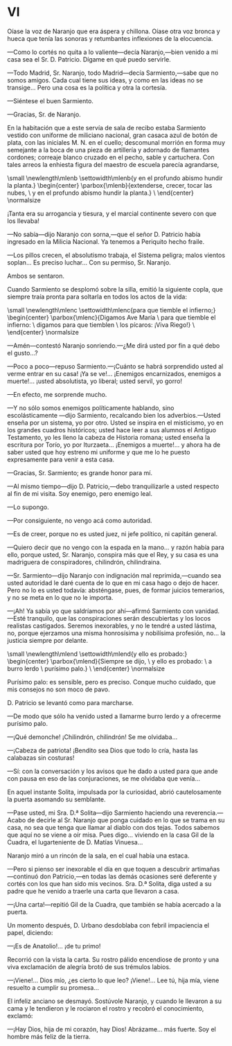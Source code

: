 # VI

Oíase la voz de Naranjo que era áspera y chillona. Oíase otra voz bronca y
hueca que tenía las sonoras y retumbantes inflexiones de la elocuencia.

—Como lo cortés no quita a lo valiente—decía Naranjo,—bien venido a mi
casa sea el Sr. D. Patricio. Dígame en qué puedo servirle.

—Todo Madrid, Sr. Naranjo, todo Madrid—decía Sarmiento,—sabe que no
somos amigos. Cada cual tiene sus ideas, y como en las ideas no se transige...
Pero una cosa es la política y otra la cortesía.

—Siéntese el buen Sarmiento.

—Gracias, Sr. de Naranjo.

En la habitación que a este servía de sala de recibo estaba Sarmiento
vestido con uniforme de miliciano nacional, gran casaca azul de botón de
plata, con las iniciales M. N. en el cuello; descomunal morrión en forma muy
semejante a la boca de una pieza de artillería y adornado de flamantes
cordones; correaje blanco cruzado en el pecho, sable y cartuchera.  Con
tales arreos la enhiesta figura del maestro de escuela parecía agrandarse,

<!--- 
<div> 
  <span style="margin:0 auto; text-indent:0; display:table;">
                extenderse, crecer, tocar las nubes,                    <br /> 
                y en el profundo abismo hundir la planta.               <br /> 
  </span> 
</div> 
-->


\small
\newlength\mlenb
\settowidth\mlenb{y en el profundo abismo hundir la planta.}
\begin{center}
\parbox{\mlenb}{extenderse, crecer, tocar las nubes,        \\
                y en el profundo abismo hundir la planta.}  \\
\end{center}
\normalsize

¡Tanta era su arrogancia y tiesura, y el marcial continente severo con que
los llevaba!

—No sabía—dijo Naranjo con sorna,—que el señor D. Patricio había
ingresado en la Milicia Nacional. Ya tenemos a Periquito hecho fraile.

—Los pillos crecen, el absolutismo trabaja, el Sistema peligra; malos vientos
soplan... Es preciso luchar... Con su permiso, Sr. Naranjo.

Ambos se sentaron.

Cuando Sarmiento se desplomó sobre la silla, emitió la siguiente copla,
que siempre traía pronta para soltarla en todos los actos de la vida:

<!---
<div>
  <span style="margin:0 auto; text-indent:0; display:table;">
                  Digamos Ave María                       <br />
                  para que tiemble el infierno:           <br />
                  digamos para que tiemblen               <br />
                  los pícaros: ¡Viva Riego!               <br />
  </span>
</div>
-->

\small
\newlength\mlenc
\settowidth\mlenc{para que tiemble el infierno;}
\begin{center}
\parbox{\mlenc}{Digamos Ave María             \\
                para que tiemble el infierno: \\
                digamos para que tiemblen     \\
                los pícaros: ¡Viva Riego!}    \\
\end{center}
\normalsize

—Amén—contestó Naranjo sonriendo.—¿Me dirá usted por fin a qué debo el
gusto...?

—Poco a poco—repuso Sarmiento.—¡Cuánto se habrá sorprendido usted al
verme entrar en su casa! ¡Ya se ve!... ¡Enemigos encarnizados,  enemigos
a muerte!... ¡usted absolutista, yo liberal; usted servil, yo gorro!

—En efecto, me sorprende mucho.

—Y no sólo somos enemigos políticamente hablando, sino escolásticamente
—dijo Sarmiento, recalcando bien los adverbios.—Usted enseña por un sistema,
yo por otro. Usted se inspira en el misticismo, yo en los grandes cuadros
históricos; usted hace leer a sus alumnos el Antiguo Testamento, yo les lleno
la cabeza de Historia romana; usted enseña la escritura por Torío, yo por
Iturzaeta... ¡Enemigos a muerte!... y ahora ha de saber usted que hoy estreno
mi uniforme y que me lo he puesto expresamente para venir a esta casa.

—Gracias, Sr. Sarmiento; es grande honor para mí.

—Al mismo tiempo—dijo D. Patricio,—debo tranquilizarle a usted respecto al
fin de mi visita. Soy enemigo, pero enemigo leal.

—Lo supongo.

—Por consiguiente, no vengo acá como autoridad.

—Es de creer, porque no es usted juez, ni jefe político, ni capitán general.

—Quiero decir que no vengo con la espada en la mano... y razón había para
ello, porque usted, Sr. Naranjo, conspira más que el Rey,  y su casa es
una madriguera de conspiradores, chilindrón, chilindraina.

—Sr. Sarmiento—dijo Naranjo con indignación mal reprimida,—cuando sea
usted autoridad le daré cuenta de lo que en mi casa hago o dejo de hacer.
Pero no lo es usted todavía: absténgase, pues, de formar juicios temerarios, y
no se meta en lo que no le importa.

—¡Ah! Ya sabía yo que saldríamos por ahí—afirmó Sarmiento con vanidad.—Esté
tranquilo, que las conspiraciones serán descubiertas y los locos realistas
castigados. Seremos inexorables, y no le tendré a usted lástima, no, porque
ejerzamos una misma honrosísima y nobilísima profesión, no... la justicia
siempre por delante.

<!---
<div>
  <span style="margin:0 auto; text-indent:0; display:table;">
                Siempre se dijo,     <br />
                y ello es probado:   <br />
                a burro lerdo        <br />
                purísimo palo.       <br />
  </span>
</div>
-->

\small
\newlength\mlend
\settowidth\mlend{y ello es probado:}
\begin{center}
\parbox{\mlend}{Siempre se dijo,        \\
                y ello es probado:      \\
                a burro lerdo           \\
                purísimo palo.}         \\
\end{center}
\normalsize

Purísimo palo: es sensible, pero es preciso. Conque mucho cuidado, que
mis consejos no son moco de pavo.

D. Patricio se levantó como para marcharse.

—De modo que sólo ha venido usted a llamarme burro lerdo y a ofrecerme
purísimo palo. 

—¡Qué demonche! ¡Chilindrón, chilindrón! Se me olvidaba...

—¡Cabeza de patriota! ¡Bendito sea Dios que todo lo cría, hasta las
calabazas sin costuras!

—Sí: con la conversación y los avisos que he dado a usted para que ande
con pausa en eso de las conjuraciones, se me olvidaba que venía...

En aquel instante Solita, impulsada por la curiosidad, abrió
cautelosamente la puerta asomando su semblante.

—Pase usted, mi Sra. D.ª Solita—dijo Sarmiento haciendo una reverencia.—Acabo
de decirle al Sr. Naranjo que ponga cuidado en lo que se trama en su casa, no
sea que tenga que llamar al diablo con dos tejas. Todos sabemos que aquí no se
viene a oír misa. Pues digo... viviendo en la casa Gil de la Cuadra, el
lugarteniente de D. Matías Vinuesa...

Naranjo miró a un rincón de la sala, en el cual había una estaca.

—Pero si pienso ser inexorable el día en que toquen a descubrir
artimañas—continuó don Patricio,—en todas las demás ocasiones seré deferente
y cortés con los que han sido mis vecinos. Sra. D.ª Solita, diga usted a su
padre que he venido a traerle una carta que llevaron a casa. 

—¡Una carta!—repitió Gil de la Cuadra, que también se había acercado a la
puerta.

Un momento después, D. Urbano desdoblaba con febril impaciencia el
papel, diciendo:

—¡Es de Anatolio!... ¡de tu primo!

Recorrió con la vista la carta. Su rostro pálido encendiose de pronto y una
viva exclamación de alegría brotó de sus trémulos labios.

—¡Viene!... Dios mío, ¿es cierto lo que leo? ¡Viene!... Lee tú, hija mía, viene
resuelto a cumplir su promesa...

El infeliz anciano se desmayó. Sostúvole Naranjo, y cuando le llevaron a
su cama y le tendieron y le rociaron el rostro y recobró el conocimiento,
exclamó:

—¡Hay Dios, hija de mi corazón, hay Dios! Abrázame... más fuerte. Soy el
hombre más feliz de la tierra.
